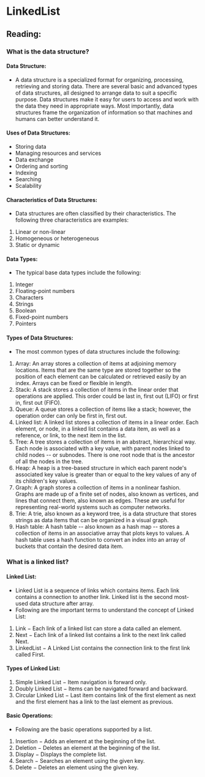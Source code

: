 # LinkedList

## Reading:

### What is the data structure?
#### Data Structure:
- A data structure is a specialized format for organizing, processing, retrieving and storing data. There are several basic and advanced types of data structures, all designed to arrange data to suit a specific purpose. Data structures make it easy for users to access and work with the data they need in appropriate ways. Most importantly, data structures frame the organization of information so that machines and humans can better understand it.

#### Uses of Data Structures:
- Storing data
- Managing resources and services
- Data exchange
- Ordering and sorting
- Indexing
- Searching
- Scalability

#### Characteristics of Data Structures:
- Data structures are often classified by their characteristics. The following three characteristics are examples:
1. Linear or non-linear
2. Homogeneous or heterogeneous
3. Static or dynamic

#### Data Types:
- The typical base data types include the following:
1. Integer
2. Floating-point numbers
3. Characters
4. Strings
5. Boolean
6. Fixed-point numbers
7. Pointers

#### Types of Data Structures:
- The most common types of data structures include the following:
1. Array: An array stores a collection of items at adjoining memory locations. Items that are the same type are stored together so the position of each element can be calculated or retrieved easily by an index. Arrays can be fixed or flexible in length.
2. Stack: A stack stores a collection of items in the linear order that operations are applied. This order could be last in, first out (LIFO) or first in, first out (FIFO).
3. Queue: A queue stores a collection of items like a stack; however, the operation order can only be first in, first out.
4. Linked list: A linked list stores a collection of items in a linear order. Each element, or node, in a linked list contains a data item, as well as a reference, or link, to the next item in the list.
5. Tree: A tree stores a collection of items in an abstract, hierarchical way. Each node is associated with a key value, with parent nodes linked to child nodes -- or subnodes. There is one root node that is the ancestor of all the nodes in the tree.
6. Heap: A heap is a tree-based structure in which each parent node's associated key value is greater than or equal to the key values of any of its children's key values.
7. Graph: A graph stores a collection of items in a nonlinear fashion. Graphs are made up of a finite set of nodes, also known as vertices, and lines that connect them, also known as edges. These are useful for representing real-world systems such as computer networks.
8. Trie: A trie, also known as a keyword tree, is a data structure that stores strings as data items that can be organized in a visual graph.
9. Hash table: A hash table -- also known as a hash map -- stores a collection of items in an associative array that plots keys to values. A hash table uses a hash function to convert an index into an array of buckets that contain the desired data item.

### What is a linked list?
#### Linked List:
- Linked List is a sequence of links which contains items. Each link contains a connection to another link. Linked list is the second most-used data structure after array. 
- Following are the important terms to understand the concept of Linked List:
1. Link − Each link of a linked list can store a data called an element.
2. Next − Each link of a linked list contains a link to the next link called Next.
3. LinkedList − A Linked List contains the connection link to the first link called First.

#### Types of Linked List:
1. Simple Linked List − Item navigation is forward only.
2. Doubly Linked List − Items can be navigated forward and backward.
3. Circular Linked List − Last item contains link of the first element as next and the first element has a link to the last element as previous.

#### Basic Operations:
- Following are the basic operations supported by a list.
1. Insertion − Adds an element at the beginning of the list.
2. Deletion − Deletes an element at the beginning of the list.
3. Display − Displays the complete list.
4. Search − Searches an element using the given key.
5. Delete − Deletes an element using the given key.

